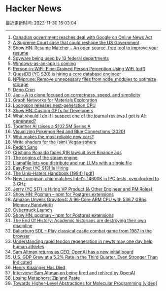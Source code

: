 # Hacker News

最近更新时间: 2023-11-30 16:03:04

--- 
1. [Canadian government reaches deal with Google on Online News Act](https://www.cbc.ca/news/politics/google-online-news-act-1.7043330) 
2. [A Supreme Court case that could reshape the US Government](https://www.readtangle.com/sec-v-jarkesy-supreme-court-case/) 
3. [Show HN: Resume Matcher – An open source, free tool to improve your resume](https://github.com/srbhr/Resume-Matcher) 
4. [Spyware being used by 13 federal departments](https://www.cbc.ca/news/canada/ottawa/spyware-federal-canada-government-department-privacy-1.7041255) 
5. [Windows-as-an-app is coming](https://www.computerworld.com/article/3711200/windows-as-an-app-is-coming.html) 
6. [Person-in-WiFi: Fine-Grained Person Perception Using WiFi [pdf]](https://www.ri.cmu.edu/app/uploads/2019/09/Person_in_WiFi_ICCV2019.pdf) 
7. [QuestDB (YC S20) is hiring a core database engineer](https://questdb.io/careers/core-database-engineer/) 
8. [NPMprune: Remove unnecessary files from node_modules to optimize storage](https://github.com/xthezealot/npmprune) 
9. [Deno Cron](https://deno.com/blog/cron) 
10. [Jaq – A jq clone focused on correctness, speed, and simplicity](https://github.com/01mf02/jaq) 
11. [Graph Networks for Materials Exploration](https://deepmind.google/discover/blog/millions-of-new-materials-discovered-with-deep-learning/) 
12. [Loongson releases next-generation CPU](https://www.ecns.cn/news/sci-tech/2023-11-29/detail-ihcvixpi0428703.shtml) 
13. [Show HN: Custom GPTs for Developers](https://chat.openai.com/g/g-91MAzeHrG-tsdoc-generator) 
14. [What should I do if I suspect one of the journal reviews I got is AI-generated?](https://academia.stackexchange.com/questions/204370/what-should-i-do-if-i-suspect-one-of-the-journal-reviews-i-got-is-al-generated) 
15. [Together AI raises a $102.5M Series A](https://www.together.ai/blog/series-a) 
16. [Visualizing Pokémon Red and Blue Connections (2020)](http://peterhajas.com/blog/pokemon_rb_connections.html) 
17. [Who makes the most reliable new cars?](https://www.consumerreports.org/cars/car-reliability-owner-satisfaction/who-makes-the-most-reliable-cars-a7824554938/) 
18. [Write shaders for the (sim) Vegas sphere](https://whenistheweekend.com/theSphere.html) 
19. [Reddit Sans](https://github.com/reddit/redditsans) 
20. [Cristiano Ronaldo faces $1B lawsuit over Binance ads](https://www.bbc.com/news/technology-67566602) 
21. [The origins of the steam engine](https://rootsofprogress.org/steam-engine-origins) 
22. [Llamafile lets you distribute and run LLMs with a single file](https://github.com/Mozilla-Ocho/llamafile) 
23. [EasyPost (YC S13) Is Hiring](https://www.easypost.com/careers) 
24. [The Unix-Haters Handbook (1994) [pdf]](https://web.mit.edu/~simsong/www/ugh.pdf) 
25. [New Loongson chip matches Intel's 14600K in IPC tests, overclocked to 3 GHz](https://www.tomshardware.com/news/loongson-launches-3a6000-cpu-matches-14600k-ipc) 
26. [Jerry (YC S17) Is Hiring VP Product (& Other Engineer and PM Roles)](https://jobs.ashbyhq.com/Jerry/921d3846-04e1-4430-a515-b91192a4993c) 
27. [Show HN: Pgxman – npm for Postgres extensions](https://pgxman.com/) 
28. [Amazon Unveils Graviton4: A 96-Core ARM CPU with 536.7 GBps Memory Bandwidth](https://www.anandtech.com/show/21172/amazon-unveils-graviton4-a-96core-cpu-with-5367-gbs-memory-bandwidth) 
29. [Cybertruck Launch](https://www.tesla.com/cybertruck) 
30. [Show HN: pgxman – npm for Postgres extensions](https://pgxman.com/) 
31. [The End Of History: Academic historians are destroying their own discipline](https://www.ian-leslie.com/p/the-end-of-history) 
32. [Ballerburg SDL – Play classical castle combat game from 1987 in the browser](https://baller.tuxfamily.org/online/) 
33. [Understanding rapid tendon regeneration in newts may one day help human athletes](https://bioengineer.org/understanding-rapid-tendon-regeneration-in-newts-may-one-day-help-human-athletes/) 
34. [Sam Altman returns as CEO, OpenAI has a new initial board](https://openai.com/blog/sam-altman-returns-as-ceo-openai-has-a-new-initial-board) 
35. [U.S. GDP Grew at a 5.2% Rate in the Third Quarter, Even Stronger Than Indicated](https://www.cnbc.com/2023/11/29/us-gdp-grew-at-a-5point2percent-rate-in-the-third-quarter-even-stronger-than-first-indicated.html) 
36. [Henry Kissinger Has Died](https://www.bbc.com/news/world-us-canada-67574495) 
37. [Interview: Sam Altman on being fired and rehired by OpenAI](https://www.theverge.com/2023/11/29/23982046/sam-altman-interview-openai-ceo-rehired) 
38. [Losing Metaphors: Zip and Paste](https://www.jefftk.com/p/losing-metaphors-zip-and-paste) 
39. [Towards Higher-Level Abstractions for Molecular Programming [video]](https://www.youtube.com/watch?v=rp2RqVE08Zo) 
